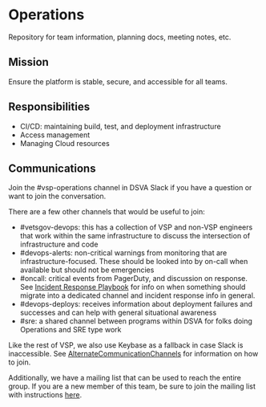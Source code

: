 # Operations

Repository for team information, planning docs, meeting notes, etc.

## Mission
Ensure the platform is stable, secure, and accessible for all teams.

## Responsibilities
- CI/CD: maintaining build, test, and deployment infrastructure
- Access management
- Managing Cloud resources

## Communications

Join the #vsp-operations channel in DSVA Slack if you have a question or want to join the conversation.

There are a few other channels that would be useful to join:

- #vetsgov-devops: this has a collection of VSP and non-VSP engineers that work within the same infrastructure to discuss the intersection of infrastructure and code
- #devops-alerts: non-critical warnings from monitoring that are infrastructure-focused. These should be looked into by on-call when available but should not be emergencies
- #oncall: critical events from PagerDuty, and discussion on response. See [Incident Response Playbook](https://github.com/department-of-veterans-affairs/vets.gov-team/blob/master/Practice%20Areas/Engineering/OnCall/Incident%20Response%20Playbook.md) for info on when something should migrate into a dedicated channel and incident response info in general.
- #devops-deploys: receives information about deployment failures and successes and can help with general situational awareness
- #sre: a shared channel between programs within DSVA for folks doing Operations and SRE type work

Like the rest of VSP, we also use Keybase as a fallback in case Slack is inaccessible. See [AlternateCommunicationChannels](https://github.com/department-of-veterans-affairs/vets.gov-team/blob/master/Practice%20Areas/Engineering/OnCall/Alternative%20Communication%20Channels.md) for information on how to join.

Additionally, we have a mailing list that can be used to reach the entire group. If you are a new member of this team, be sure to join the mailing list with instructions [here](https://github.com/department-of-veterans-affairs/va.gov-team-sensitive/blob/master/VA-Systems/MailingListInfo.md).
